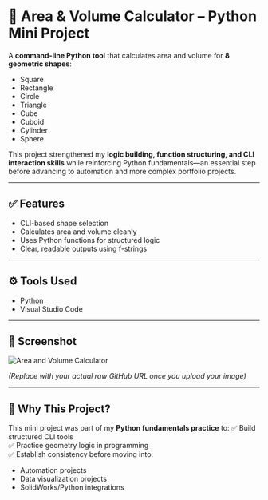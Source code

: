 # 📐 Area & Volume Calculator – Python Mini Project

A **command-line Python tool** that calculates area and volume for **8 geometric shapes**:
- Square
- Rectangle
- Circle
- Triangle
- Cube
- Cuboid
- Cylinder
- Sphere

This project strengthened my **logic building, function structuring, and CLI interaction skills** while reinforcing Python fundamentals—an essential step before advancing to automation and more complex portfolio projects.

---

## ✅ Features
- CLI-based shape selection
- Calculates area and volume cleanly
- Uses Python functions for structured logic
- Clear, readable outputs using f-strings

---

## ⚙️ Tools Used
- Python
- Visual Studio Code

---

## 📸 Screenshot

![Area and Volume Calculator](https://raw.githubusercontent.com/<your-username>/<your-repo>/main/Area_And_Volume_Calculator/area_volume_calculator_screenshot.png)

*(Replace with your actual raw GitHub URL once you upload your image)*

---

## 🚀 Why This Project?
This mini project was part of my **Python fundamentals practice** to:
✅ Build structured CLI tools  
✅ Practice geometry logic in programming  
✅ Establish consistency before moving into:
- Automation projects
- Data visualization projects
- SolidWorks/Python integrations


